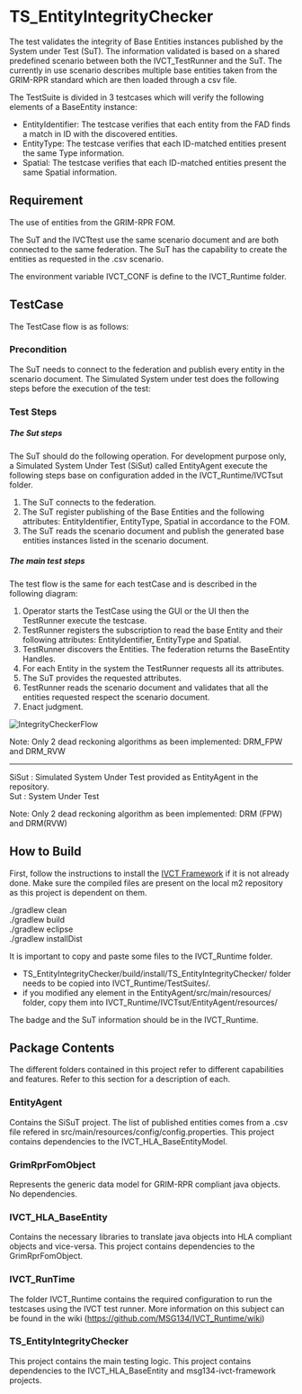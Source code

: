 # TS_EntityIntegrityChecker

The test validates the integrity of Base Entities instances published by the System under Test (SuT). The information validated is based on a shared predefined scenario between both the IVCT_TestRunner and the SuT. The currently in use scenario describes multiple base entities taken from the GRIM-RPR standard which are then loaded through a csv file.

The TestSuite is divided in 3 testcases which will verify the following elements of a BaseEntity instance:
- EntityIdentifier: The testcase verifies that each entity from the FAD finds a match in ID with the discovered entities.
- EntityType: The testcase verifies that each ID-matched entities present the same Type information.
- Spatial: The testcase verifies that each ID-matched entities present the same Spatial information.


## Requirement 
The use of entities from the GRIM-RPR FOM. 

The SuT and the IVCTtest use the same scenario document and are both connected to the same federation. The SuT has the capability to create the entities as requested in the .csv scenario.

The environment variable IVCT\_CONF is define to the IVCT\_Runtime folder.

## TestCase

The TestCase flow is as follows: 

### Precondition
The SuT needs to connect to the federation and publish every entity in the scenario document. The Simulated System under test does the following steps before the execution of the test: 

### Test Steps

##### The Sut steps
The SuT should do the following operation. For development purpose only, a Simulated System Under Test (SiSut) called EntityAgent execute the following steps base on configuration added in the IVCT\_Runtime/IVCTsut folder.

1. The SuT connects to the federation.
2. The SuT register publishing of the Base Entities and the following attributes: EntityIdentifier, EntityType, Spatial in accordance to the FOM.
3. The SuT reads the scenario document and publish the generated base entities instances listed in the scenario document.

##### The main test steps
The test flow is  the same for each testCase and is described in the following diagram:

1. Operator starts the TestCase using the GUI or the UI then the TestRunner execute the testcase.
2. TestRunner registers the subscription to read the base Entity and their following attributes: EntityIdentifier, EntityType and Spatial.
3. TestRunner discovers the Entities. The federation returns the BaseEntity Handles.
4. For each Entity in the system the TestRunner requests all its attributes.
5. The SuT provides the requested attributes.
6. TestRunner reads the scenario document and validates that all the entities requested respect the scenario document.
7. Enact judgment.

![IntegrityCheckerFlow](https://github.com/MSG134/TS_EntityIntegrityChecker/raw/master/IntegrityChecker.png "IntegrityCheckerFlow")

Note: 
Only 2 dead reckoning algorithms as been implemented: DRM_FPW and DRM_RVW

------

SiSut : Simulated System Under Test provided as EntityAgent in the repository.  
Sut : System Under Test


Note: 
Only 2 dead reckoning algorithm as been implemented: DRM (FPW) and DRM(RVW)

How to Build
-------
First, follow the instructions to install the [IVCT Framework](https://github.com/MSG134/IVCT_Framework) if it is not already done. Make sure the compiled files are present on the local m2 repository as this project is dependent on them.

./gradlew clean  
./gradlew build  
./gradlew eclipse  
./gradlew installDist  

It is important to copy and paste some files to the IVCT\_Runtime folder.
 - TS\_EntityIntegrityChecker/build/install/TS\_EntityIntegrityChecker/ folder needs to be copied into IVCT\_Runtime/TestSuites/.
 - if you modified any element in the EntityAgent/src/main/resources/ folder, copy them into IVCT_Runtime/IVCTsut/EntityAgent/resources/

The badge and the SuT information should be in the IVCT_Runtime.

## Package Contents
The different folders contained in this project refer to different capabilities and features. Refer to this section for a description of each.

### EntityAgent
Contains the SiSuT project. The list of published entities comes from a .csv file refered in src/main/resources/config/config.properties. This project contains dependencies to the IVCT_HLA_BaseEntityModel.

### GrimRprFomObject
Represents the generic data model for GRIM-RPR compliant java objects. No dependencies.

### IVCT\_HLA\_BaseEntity
Contains the necessary libraries to translate java objects into HLA compliant objects and vice-versa. This project contains dependencies to the GrimRprFomObject.

### IVCT_RunTime
The folder IVCT_Runtime contains the required configuration to run the testcases using the IVCT test runner.
More information on this subject can be found in the wiki (https://github.com/MSG134/IVCT_Runtime/wiki)

### TS_EntityIntegrityChecker
This project contains the main testing logic. This project contains dependencies to the IVCT_HLA_BaseEntity and msg134-ivct-framework projects.
